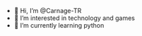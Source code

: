 - 👋 Hi, I’m @Carnage-TR
- 👀 I’m interested in technology and games
- 🌱 I’m currently learning python
